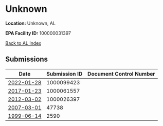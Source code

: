 # Unknown

**Location:** Unknown, AL

**EPA Facility ID:** 100000031397

[Back to AL Index](../../index.md)

## Submissions

| Date | Submission ID | Document Control Number |
|------|--------------|-------------------------|
| [2022-01-28](submissions/1000099423.md) | 1000099423 |  |
| [2017-01-23](submissions/1000061557.md) | 1000061557 |  |
| [2012-03-02](submissions/1000026397.md) | 1000026397 |  |
| [2007-03-01](submissions/47738.md) | 47738 |  |
| [1999-06-14](submissions/2590.md) | 2590 |  |

